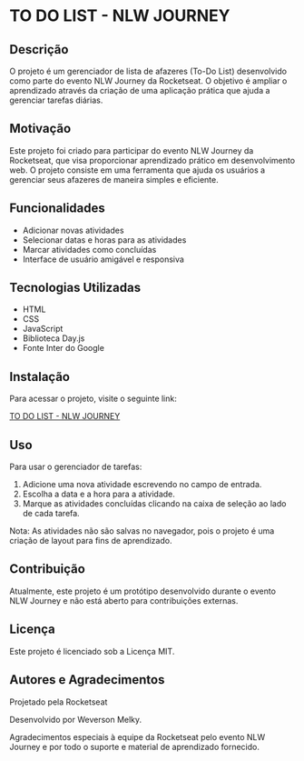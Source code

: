 # TO DO LIST - NLW JOURNEY

## Descrição

O projeto é um gerenciador de lista de afazeres (To-Do List) desenvolvido como parte do evento NLW Journey da Rocketseat. O objetivo é ampliar o aprendizado através da criação de uma aplicação prática que ajuda a gerenciar tarefas diárias.

## Motivação

Este projeto foi criado para participar do evento NLW Journey da Rocketseat, que visa proporcionar aprendizado prático em desenvolvimento web. O projeto consiste em uma ferramenta que ajuda os usuários a gerenciar seus afazeres de maneira simples e eficiente.

## Funcionalidades

- Adicionar novas atividades
- Selecionar datas e horas para as atividades
- Marcar atividades como concluídas
- Interface de usuário amigável e responsiva

## Tecnologias Utilizadas

- HTML
- CSS
- JavaScript
- Biblioteca Day.js
- Fonte Inter do Google

## Instalação

Para acessar o projeto, visite o seguinte link:

[TO DO LIST - NLW JOURNEY](https://weversonmelky.github.io/nlw-journey/)

## Uso

Para usar o gerenciador de tarefas:

1. Adicione uma nova atividade escrevendo no campo de entrada.
2. Escolha a data e a hora para a atividade.
3. Marque as atividades concluídas clicando na caixa de seleção ao lado de cada tarefa.

Nota: As atividades não são salvas no navegador, pois o projeto é uma criação de layout para fins de aprendizado.

## Contribuição

Atualmente, este projeto é um protótipo desenvolvido durante o evento NLW Journey e não está aberto para contribuições externas.

## Licença

Este projeto é licenciado sob a Licença MIT.

## Autores e Agradecimentos

Projetado pela Rocketseat

Desenvolvido por Weverson Melky.

Agradecimentos especiais à equipe da Rocketseat pelo evento NLW Journey e por todo o suporte e material de aprendizado fornecido.
